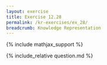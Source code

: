 ```yaml
---
layout: exercise
title: Exercise 12.28
permalink: /kr-exercises/ex_28/
breadcrumb: Knowledge Representation
---
```


{% include mathjax_support %}

<div><i class="arrow-up loader" data-chapter="kr-exercises" data-exercise="ex_28" data-rating="0"></i></div>
{% include_relative question.md %}
